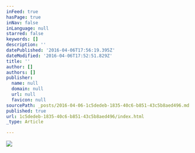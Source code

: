 ```yaml
---
inFeed: true
hasPage: true
inNav: false
inLanguage: null
starred: false
keywords: []
description: ''
datePublished: '2016-04-06T17:56:19.395Z'
dateModified: '2016-04-06T17:52:51.829Z'
title: ''
author: []
authors: []
publisher:
  name: null
  domain: null
  url: null
  favicon: null
sourcePath: _posts/2016-04-06-1c5dedeb-1835-40c6-b851-43c5b8aed496.md
published: true
url: 1c5dedeb-1835-40c6-b851-43c5b8aed496/index.html
_type: Article

---
```

![](https://the-grid-user-content.s3-us-west-2.amazonaws.com/617690f0-d72b-4d2c-848a-c447571700e0.png)